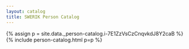 ```yaml
---
layout: catalog
title: SWERIK Person Catalog
---
```

{% assign p = site.data._person-catalog.i-7E1ZzVsCzCnqvkdJ8Y2caB %}
{% include person-catalog.html p=p %}

